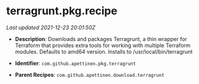 # terragrunt.pkg.recipe

_Last updated 2021-12-23 20:01:50Z_

- **Description**: Downloads and packages Terragrunt, a thin wrapper for Terraform that provides extra tools for working with multiple Terraform modules. Defaults to amd64 version. Installs to /usr/local/bin/terragrunt

- **Identifier**: `com.github.apettinen.pkg.terragrunt`

- **Parent Recipes**: `com.github.apettinen.download.terragrunt`
